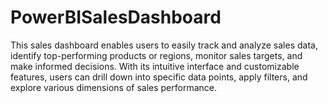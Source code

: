 # PowerBISalesDashboard
This sales dashboard enables users to easily track and analyze sales data, identify top-performing products or regions, monitor sales targets, and make informed decisions. With its intuitive interface and customizable features, users can drill down into specific data points, apply filters, and explore various dimensions of sales performance.
